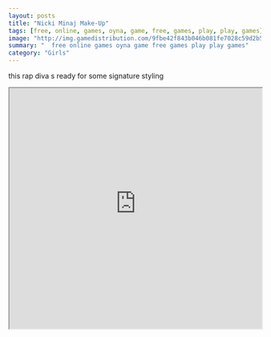 ```yaml
---
layout: posts
title: "Nicki Minaj Make-Up"
tags: [free, online, games, oyna, game, free, games, play, play, games]
image: "http://img.gamedistribution.com/9fbe42f843b046b081fe7028c59d2b57.jpg"
summary: "  free online games oyna game free games play play games"
category: "Girls"
---
```


this rap diva s ready for some signature styling

<iframe width="100%" height="480px;" src="http://flash.gamedistribution.com?game=9fbe42f843b046b081fe7028c59d2b57"></iframe>